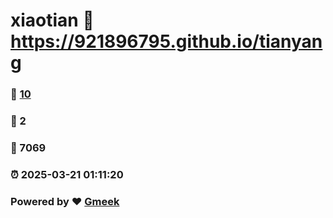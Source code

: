 # xiaotian :link: https://921896795.github.io/tianyang 
### :page_facing_up: [10](https://921896795.github.io/tianyang/tag.html) 
### :speech_balloon: 2 
### :hibiscus: 7069 
### :alarm_clock: 2025-03-21 01:11:20 
### Powered by :heart: [Gmeek](https://github.com/Meekdai/Gmeek)
